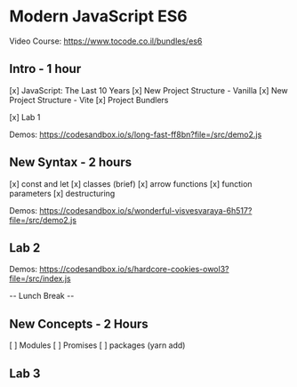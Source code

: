 # Modern JavaScript ES6

Video Course:
https://www.tocode.co.il/bundles/es6

## Intro - 1 hour

[x] JavaScript: The Last 10 Years
[x] New Project Structure - Vanilla
[x] New Project Structure - Vite
[x] Project Bundlers

[x] Lab 1

Demos: https://codesandbox.io/s/long-fast-ff8bn?file=/src/demo2.js

## New Syntax - 2 hours
[x] const and let
[x] classes (brief)
[x] arrow functions
[x] function parameters
[x] destructuring

Demos: https://codesandbox.io/s/wonderful-visvesvaraya-6h517?file=/src/demo2.js

## Lab 2

Demos: https://codesandbox.io/s/hardcore-cookies-owol3?file=/src/index.js

-- Lunch Break --

## New Concepts - 2 Hours

[ ] Modules
[ ] Promises
[ ] packages (yarn add)

## Lab 3
